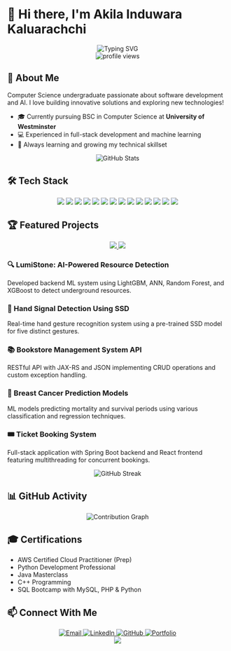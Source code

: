 # 👋 Hi there, I'm Akila Induwara Kaluarachchi

<div align="center">
  <img src="https://readme-typing-svg.herokuapp.com?font=Fira+Code&size=32&duration=3000&pause=1000&color=0A66C2&center=true&vCenter=true&width=600&lines=Computer+Science+Student;Full-Stack+Developer;Machine+Learning+Enthusiast" alt="Typing SVG" />
</div>

<div align="center">
  <img src="https://komarev.com/ghpvc/?username=akilainduwara&style=flat-square&color=0A66C2" alt="profile views" />
</div>

## 🚀 About Me

Computer Science undergraduate passionate about software development and AI. I love building innovative solutions and exploring new technologies!

- 🎓 Currently pursuing BSC in Computer Science at **University of Westminster**
- 💻 Experienced in full-stack development and machine learning
- 🌱 Always learning and growing my technical skillset

<div align="center">
  <img src="https://github-readme-stats.vercel.app/api?username=akilainduwara&show_icons=true&theme=tokyonight" alt="GitHub Stats" />
</div>

## 🛠️ Tech Stack

<div align="center">
  <img src="https://img.shields.io/badge/Java-ED8B00?style=for-the-badge&logo=openjdk&logoColor=white" />
  <img src="https://img.shields.io/badge/Python-3776AB?style=for-the-badge&logo=python&logoColor=white" />
  <img src="https://img.shields.io/badge/C++-00599C?style=for-the-badge&logo=c%2B%2B&logoColor=white" />
  <img src="https://img.shields.io/badge/JavaScript-F7DF1E?style=for-the-badge&logo=javascript&logoColor=black" />
  <img src="https://img.shields.io/badge/TypeScript-007ACC?style=for-the-badge&logo=typescript&logoColor=white" />
  <img src="https://img.shields.io/badge/HTML5-E34F26?style=for-the-badge&logo=html5&logoColor=white" />
  <img src="https://img.shields.io/badge/CSS3-1572B6?style=for-the-badge&logo=css3&logoColor=white" />
  <img src="https://img.shields.io/badge/PHP-777BB4?style=for-the-badge&logo=php&logoColor=white" />
  <img src="https://img.shields.io/badge/React-20232A?style=for-the-badge&logo=react&logoColor=61DAFB" />
  <img src="https://img.shields.io/badge/Spring_Boot-6DB33F?style=for-the-badge&logo=spring-boot&logoColor=white" />
  <img src="https://img.shields.io/badge/MySQL-005C84?style=for-the-badge&logo=mysql&logoColor=white" />
  <img src="https://img.shields.io/badge/TensorFlow-FF6F00?style=for-the-badge&logo=tensorflow&logoColor=white" />
  <img src="https://img.shields.io/badge/scikit--learn-F7931E?style=for-the-badge&logo=scikit-learn&logoColor=white" />
  <img src="https://img.shields.io/badge/Git-F05032?style=for-the-badge&logo=git&logoColor=white" />
</div>

## 🏆 Featured Projects

<div align="center">
  <a href="https://github.com/akilainduwara/lumistone">
    <img src="https://github-readme-stats.vercel.app/api/pin/?username=akilainduwara&repo=lumistone&theme=tokyonight" />
  </a>
  <a href="https://github.com/akilainduwara/hand-signal-detection">
    <img src="https://github-readme-stats.vercel.app/api/pin/?username=akilainduwara&repo=hand-signal-detection&theme=tokyonight" />
  </a>
</div>

### 🔍 LumiStone: AI-Powered Resource Detection
Developed backend ML system using LightGBM, ANN, Random Forest, and XGBoost to detect underground resources.

### 👋 Hand Signal Detection Using SSD
Real-time hand gesture recognition system using a pre-trained SSD model for five distinct gestures.

### 📚 Bookstore Management System API
RESTful API with JAX-RS and JSON implementing CRUD operations and custom exception handling.

### 💉 Breast Cancer Prediction Models
ML models predicting mortality and survival periods using various classification and regression techniques.

### 🎟️ Ticket Booking System
Full-stack application with Spring Boot backend and React frontend featuring multithreading for concurrent bookings.

<div align="center">
  <img src="https://github-readme-streak-stats.herokuapp.com/?user=akilainduwara&theme=tokyonight" alt="GitHub Streak" />
</div>

## 📊 GitHub Activity

<div align="center">
  <img src="https://activity-graph.herokuapp.com/graph?username=akilainduwara&theme=react-dark" alt="Contribution Graph" />
</div>

## 🎓 Certifications
- AWS Certified Cloud Practitioner (Prep)
- Python Development Professional
- Java Masterclass
- C++ Programming
- SQL Bootcamp with MySQL, PHP & Python

## 📫 Connect With Me

<div align="center">
  <a href="mailto:k.a.akilainduwara@gmail.com">
    <img src="https://img.shields.io/badge/Email-D14836?style=for-the-badge&logo=gmail&logoColor=white" alt="Email" />
  </a>
  <a href="https://www.linkedin.com/in/akilainduwara">
    <img src="https://img.shields.io/badge/LinkedIn-0077B5?style=for-the-badge&logo=linkedin&logoColor=white" alt="LinkedIn" />
  </a>
  <a href="https://github.com/akilainduwara">
    <img src="https://img.shields.io/badge/GitHub-100000?style=for-the-badge&logo=github&logoColor=white" alt="GitHub" />
  </a>
  <a href="https://akilainduwara.github.io">
    <img src="https://img.shields.io/badge/Portfolio-0A0A0A?style=for-the-badge&logo=dev.to&logoColor=white" alt="Portfolio" />
  </a>
</div>

<div align="center">
  <img src="https://capsule-render.vercel.app/api?type=waving&color=0:0A66C2,100:6DB33F&height=120&section=footer" />
</div>
